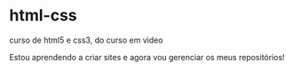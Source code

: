 # html-css
 curso de html5 e css3, do curso em video

 Estou aprendendo a criar sites e agora vou gerenciar os meus repositórios!
